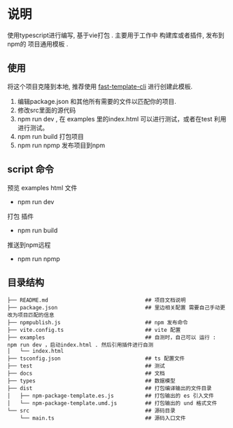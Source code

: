 # 说明

使用typescript进行编写, 基于vie打包 . 主要用于工作中 构建库或者插件, 发布到npm的 项目通用模板 .

## 使用

将这个项目克隆到本地, 推荐使用 [fast-template-cli](https://www.npmjs.com/package/fast-template-cli) 进行创建此模板.  

1. 编辑package.json 和其他所有需要的文件以匹配你的项目.  
2. 修改src里面的源代码
3. npm run dev , 在 examples 里的index.html 可以进行测试，或者在test 利用进行测试。
4. npm run build 打包项目
5. npm run npmp 发布项目到npm

## script 命令

预览 examples html 文件  

* npm run dev  

打包 插件

* npm run build

推送到npm远程

* npm run npmp

## 目录结构

```test
├── README.md								## 项目文档说明
├── package.json							## 里边相关配置 需要自己手动更改为项目匹配的信息
├── npmpublish.js							## npm 发布命令
├── vite.config.ts							## vite 配置
├── examples								## 自测时，自己可以 运行 : npm run dev ，启动index.html . 然后引用插件进行自测
│   └── index.html
├── tsconfig.json							## ts 配置文件
├── test									## 测试
├── docs									## 文档
├── types									## 数据模型
├── dist									## 打包编译输出的文件目录
│   ├── npm-package-template.es.js			## 打包输出的 es 引入文件
│   └── npm-package-template.umd.js			## 打包输出的 und 格式文件
└── src										## 源码目录
	└── main.ts								## 源码入口文件
```
